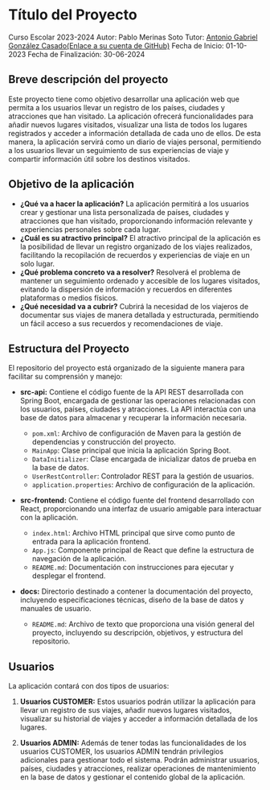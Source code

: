 # Título del Proyecto
Curso Escolar 2023-2024
Autor: Pablo Merinas Soto
Tutor: [Antonio Gabriel González Casado(Enlace a su cuenta de GitHub)](https://github.com/antonio-gabriel-gonzalez-casado)
Fecha de Inicio: 01-10-2023
Fecha de Finalización: 30-06-2024

## Breve descripción del proyecto
Este proyecto tiene como objetivo desarrollar una aplicación web que permita a los usuarios llevar un registro de los países, ciudades y atracciones que han visitado. La aplicación ofrecerá funcionalidades para añadir nuevos lugares visitados, visualizar una lista de todos los lugares registrados y acceder a información detallada de cada uno de ellos. De esta manera, la aplicación servirá como un diario de viajes personal, permitiendo a los usuarios llevar un seguimiento de sus experiencias de viaje y compartir información útil sobre los destinos visitados.

## Objetivo de la aplicación
- **¿Qué va a hacer la aplicación?** La aplicación permitirá a los usuarios crear y gestionar una lista personalizada de países, ciudades y atracciones que han visitado, proporcionando información relevante y experiencias personales sobre cada lugar.
- **¿Cuál es su atractivo principal?** El atractivo principal de la aplicación es la posibilidad de llevar un registro organizado de los viajes realizados, facilitando la recopilación de recuerdos y experiencias de viaje en un solo lugar.
- **¿Qué problema concreto va a resolver?** Resolverá el problema de mantener un seguimiento ordenado y accesible de los lugares visitados, evitando la dispersión de información y recuerdos en diferentes plataformas o medios físicos.
- **¿Qué necesidad va a cubrir?** Cubrirá la necesidad de los viajeros de documentar sus viajes de manera detallada y estructurada, permitiendo un fácil acceso a sus recuerdos y recomendaciones de viaje.

## Estructura del Proyecto
El repositorio del proyecto está organizado de la siguiente manera para facilitar su comprensión y manejo:

- **src-api:** Contiene el código fuente de la API REST desarrollada con Spring Boot, encargada de gestionar las operaciones relacionadas con los usuarios, países, ciudades y atracciones. La API interactúa con una base de datos para almacenar y recuperar la información necesaria.
  - `pom.xml`: Archivo de configuración de Maven para la gestión de dependencias y construcción del proyecto.
  - `MainApp`: Clase principal que inicia la aplicación Spring Boot.
  - `DataInitializer`: Clase encargada de inicializar datos de prueba en la base de datos.
  - `UserRestController`: Controlador REST para la gestión de usuarios.
  - `application.properties`: Archivo de configuración de la aplicación.
  
- **src-frontend:** Contiene el código fuente del frontend desarrollado con React, proporcionando una interfaz de usuario amigable para interactuar con la aplicación.
  - `index.html`: Archivo HTML principal que sirve como punto de entrada para la aplicación frontend.
  - `App.js`: Componente principal de React que define la estructura de navegación de la aplicación.
  - `README.md`: Documentación con instrucciones para ejecutar y desplegar el frontend.
  
- **docs:** Directorio destinado a contener la documentación del proyecto, incluyendo especificaciones técnicas, diseño de la base de datos y manuales de usuario.
  - `README.md`: Archivo de texto que proporciona una visión general del proyecto, incluyendo su descripción, objetivos, y estructura del repositorio.

## Usuarios
La aplicación contará con dos tipos de usuarios:

1. **Usuarios CUSTOMER:** Estos usuarios podrán utilizar la aplicación para llevar un registro de sus viajes, añadir nuevos lugares visitados, visualizar su historial de viajes y acceder a información detallada de los lugares.
   
2. **Usuarios ADMIN:** Además de tener todas las funcionalidades de los usuarios CUSTOMER, los usuarios ADMIN tendrán privilegios adicionales para gestionar todo el sistema. Podrán administrar usuarios, países, ciudades y atracciones, realizar operaciones de mantenimiento en la base de datos y gestionar el contenido global de la aplicación.